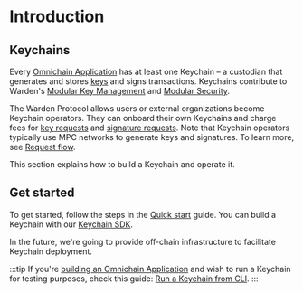 ﻿---
sidebar_position: 1
---

# Introduction

## Keychains

Every [Omnichain Application](/learn/glossary#omnichain-application) has at least one Keychain – a custodian that generates and stores [keys](/learn/glossary#key) and signs transactions. Keychains contribute to Warden's [Modular Key Management](/learn/glossary#modular-key-management) and [Modular Security](/learn/glossary#modular-security).

The Warden Protocol allows users or external organizations become Keychain operators. They can onboard their own Keychains and charge fees for [key requests](/learn/glossary#key-request) and [signature requests](/learn/glossary#signature-request). Note that Keychain operators typically use MPC networks to generate keys and signatures. To learn more, see [Request flow](/learn/request-flow).

This section explains how to build a Keychain and operate it.

## Get started

To get started, follow the steps in the [Quick start](quick-start) guide. You can build a Keychain with our [Keychain SDK](keychain-sdk).

In the future, we're going to provide off-chain infrastructure to facilitate Keychain deployment.

:::tip
If you're [building an Omnichain Application](/build-an-oapp/introduction) and wish to run a Keychain for testing purposes, check this guide: [Run a Keychain from CLI](/build-an-oapp/test/run-a-keychain-from-cli).
:::
